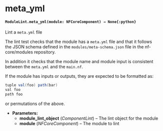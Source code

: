 # meta_yml

#### `ModuleLint.meta_yml(module: NFCoreComponent) → None{:python}`

Lint a `meta.yml` file

The lint test checks that the module has
a `meta.yml` file and that it follows the
JSON schema defined in the `modules/meta-schema.json`
file in the nf-core/modules repository.

In addition it checks that the module name
and module input is consistent between the
`meta.yml` and the `main.nf`.

If the module has inputs or outputs, they are expected to be
formatted as:

```groovy
tuple val(foo) path(bar)
val foo
path foo
```

or permutations of the above.

- **Parameters:**
  - **module_lint_object** (_ComponentLint_) – The lint object for the module
  - **module** (_NFCoreComponent_) – The module to lint

